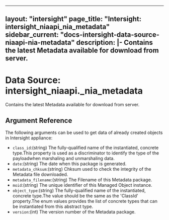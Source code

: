 
---
layout: "intersight"
page_title: "Intersight: intersight_niaapi_nia_metadata"
sidebar_current: "docs-intersight-data-source-niaapi-nia-metadata"
description: |-
Contains the latest Metadata available for download from server.
---

# Data Source: intersight_niaapi._nia_metadata
Contains the latest Metadata available for download from server.
## Argument Reference
The following arguments can be used to get data of already created objects in Intersight appliance:
* `class_id`:(string) The fully-qualified name of the instantiated, concrete type.This property is used as a discriminator to identify the type of the payloadwhen marshaling and unmarshaling data. 
* `date`:(string) The date when this package is generated. 
* `metadata_chksum`:(string) Chksum used to check the integrity of the Metadata file downloaded. 
* `metadata_filename`:(string) The Filename of this Metadata package. 
* `moid`:(string) The unique identifier of this Managed Object instance. 
* `object_type`:(string) The fully-qualified name of the instantiated, concrete type.The value should be the same as the 'ClassId' property.The enum values provides the list of concrete types that can be instantiated from this abstract type. 
* `version`:(int) The version number of the Metadata package. 
